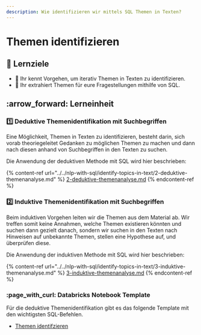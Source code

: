 ```yaml
---
description: Wie identifizieren wir mittels SQL Themen in Texten?
---
```


# Themen identifizieren

## :dart: Lernziele

* :dart: Ihr kennt Vorgehen, um iterativ Themen in Texten zu identifizieren.
* :dart: Ihr extrahiert Themen für eure Fragestellungen mithilfe von SQL.

## :arrow\_forward: Lerneinheit

### :one: Deduktive Themenidentifikation mit Suchbegriffen

Eine Möglichkeit, Themen in Texten zu identifizieren, besteht darin, sich vorab theoriegeleitet Gedanken zu möglichen Themen zu machen und dann nach diesen anhand von Suchbegriffen in den Texten zu suchen.

Die Anwendung der deduktiven Methode mit SQL wird hier beschrieben:

{% content-ref url="../../nlp-with-sql/identify-topics-in-text/2-deduktive-themenanalyse.md" %}
[2-deduktive-themenanalyse.md](../../nlp-with-sql/identify-topics-in-text/2-deduktive-themenanalyse.md)
{% endcontent-ref %}

### :two: Induktive Themenidentifikation mit Suchbegriffen

Beim induktiven Vorgehen leiten wir die Themen aus dem Material ab. Wir treffen somit keine Annahmen, welche Themen existieren könnten und suchen dann gezielt danach, sondern wir suchen in den Texten nach Hinweisen auf unbekannte Themen, stellen eine Hypothese auf, und überprüfen diese.

Die Anwendung der induktiven Methode mit SQL wird hier beschrieben:

{% content-ref url="../../nlp-with-sql/identify-topics-in-text/3-induktive-themenanalyse.md" %}
[3-induktive-themenanalyse.md](../../nlp-with-sql/identify-topics-in-text/3-induktive-themenanalyse.md)
{% endcontent-ref %}

### :page\_with\_curl: Databricks Notebook Template

Für die deduktive Themenidentifikation gibt es das folgende Template mit den wichtigsten SQL-Befehlen.

* [Themen identifzieren](https://winf-hsos.github.io/databricks-notebooks/big-data-analytics/Themen%20identifizieren.html)



